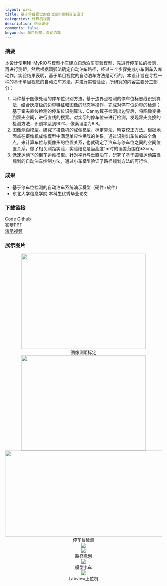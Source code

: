 ```yaml
---
layout: wiki
title: 基于单目视觉的自动泊车控制算法设计
categories: 计算机视觉
description: 毕业设计
comments: false
keywords: 单目视觉，自动泊车
---
```

### 摘要
本设计使用NI-MyRIO与模型小车建立自动泊车实验模型，先进行停车位的检测，再进行测距，然后根据圆弧法确定自动泊车路径，经过三个步骤完成小车倒车入库动作。实验结果表明，基于单目视觉的自动泊车方法是可行的。本设计旨在寻找一种的基于单目视觉的自动泊车方法，并进行实验验证，所研究的内容主要分三部分：
1. 两种基于图像处理的停车位识别方法。基于边界点检测的停车位标志线识别算法，结合灰度级的边界特征和图像的形态学操作，完成对停车位边界的检测；基于霍夫直线检测的停车位识别算法，Canny算子检测出边界后，将图像变换到霍夫空间，进行直线的搜索。对实际的停车位来进行检测，发现霍夫变换的检测方法，识别率达到90%，像素误差为8.8。
2. 图像测距模型。研究了摄像机的成像模型，标定算法，畸变校正方法。根据地面点在摄像机成像模型中满足单应性矩阵的关系，通过识别出车位的四个角点，来计算车位与摄像头的位置关系，也就确定了汽车与停车位之间的空间位置关系。做了相关测距实验，实验结论是当高度1m时的误差范围在±3cm。
3. 低速运动下的倒车运动模型。针对平行与垂直泊车，研究了基于圆弧运动路径规划的自动泊车控制方法，通过小车模型验证了路径规划方法的可行性。

### 成果
- 基于停车位检测的自动泊车系统演示模型（硬件+软件）
- 东北大学信息学院 本科生优秀毕业论文 <br>
### 下载链接
  [Code Github](https://github.com/xugangtongji/Park-Assist) <br>
  [答辩PPT](https://pan.baidu.com/s/1XJQjxRxRYmHWYIENF98Rwg) <br>
  [演示视频](https://www.youtube.com/watch?v=VZq8WxddM4g) <br>

### 展示图片
<div align="center"><img width="400" height="305" src="http://p5iojc2zy.bkt.clouddn.com/_wiki/_image/2018-03-13-15-20-26.png"/></div>
<center>图像测距标定</center>
<div align="center"><img width="400" height="305" src="http://p5iojc2zy.bkt.clouddn.com/_wiki/_image/2018-03-13-15-19-30.png"/></div>
<div align="center"><img width="700" height="275" src="http://p5iojc2zy.bkt.clouddn.com/_wiki/_image/2018-03-13-15-36-44.jpg"/></div>
<center>停车位检测
<div align="center"><img  src="http://p5iojc2zy.bkt.clouddn.com/_wiki/_image/2018-03-13-15-21-36.png"/></div>
<div align="center"><img  src="http://p5iojc2zy.bkt.clouddn.com/_wiki/_image/2018-03-13-15-40-52.png"/></div>
路径规划
<div align="center"><img  src="http://p5iojc2zy.bkt.clouddn.com/_wiki/_image/2018-03-13-15-17-03.jpg"/></div>
模型小车
<div align="center"><img  src="http://p5iojc2zy.bkt.clouddn.com/_wiki/_image/2018-03-13-15-17-17.jpg"/></div>
Labview上位机

